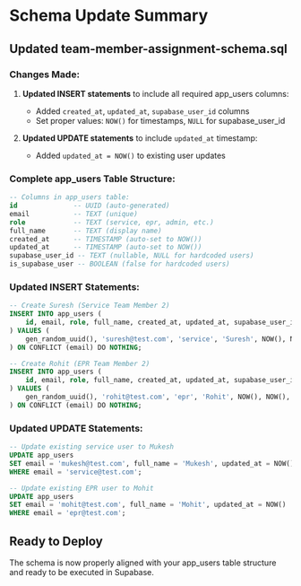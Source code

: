 # Schema Update Summary

## Updated team-member-assignment-schema.sql

### Changes Made:
1. **Updated INSERT statements** to include all required app_users columns:
   - Added `created_at`, `updated_at`, `supabase_user_id` columns
   - Set proper values: `NOW()` for timestamps, `NULL` for supabase_user_id

2. **Updated UPDATE statements** to include `updated_at` timestamp:
   - Added `updated_at = NOW()` to existing user updates

### Complete app_users Table Structure:
```sql
-- Columns in app_users table:
id              -- UUID (auto-generated)
email           -- TEXT (unique)
role            -- TEXT (service, epr, admin, etc.)
full_name       -- TEXT (display name)
created_at      -- TIMESTAMP (auto-set to NOW())
updated_at      -- TIMESTAMP (auto-set to NOW())
supabase_user_id -- TEXT (nullable, NULL for hardcoded users)
is_supabase_user -- BOOLEAN (false for hardcoded users)
```

### Updated INSERT Statements:
```sql
-- Create Suresh (Service Team Member 2)
INSERT INTO app_users (
    id, email, role, full_name, created_at, updated_at, supabase_user_id, is_supabase_user
) VALUES (
    gen_random_uuid(), 'suresh@test.com', 'service', 'Suresh', NOW(), NOW(), NULL, false
) ON CONFLICT (email) DO NOTHING;

-- Create Rohit (EPR Team Member 2)
INSERT INTO app_users (
    id, email, role, full_name, created_at, updated_at, supabase_user_id, is_supabase_user
) VALUES (
    gen_random_uuid(), 'rohit@test.com', 'epr', 'Rohit', NOW(), NOW(), NULL, false
) ON CONFLICT (email) DO NOTHING;
```

### Updated UPDATE Statements:
```sql
-- Update existing service user to Mukesh
UPDATE app_users 
SET email = 'mukesh@test.com', full_name = 'Mukesh', updated_at = NOW()
WHERE email = 'service@test.com';

-- Update existing EPR user to Mohit  
UPDATE app_users 
SET email = 'mohit@test.com', full_name = 'Mohit', updated_at = NOW()
WHERE email = 'epr@test.com';
```

## Ready to Deploy
The schema is now properly aligned with your app_users table structure and ready to be executed in Supabase.
